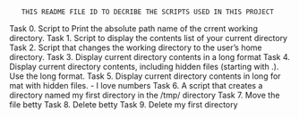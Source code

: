        THIS README FILE ID TO DECRIBE THE SCRIPTS USED IN THIS PROJECT

Task 0. Script to Print the absolute path name of the crrent working directory.
Task 1. Script to display the contents list of your current directory
Task 2. Script that changes the working directory to the user’s home directory.
Task 3. Display current directory contents in a long format
Task 4. Display current directory contents, including hidden files (starting with .). Use the long format.
Task 5. Display current directory contents in long for mat with hidden files. - I love numbers
Task 6. A script that creates a directory named my first directory in the /tmp/ directory
Task 7. Move the file betty
Task 8. Delete betty
Task 9.  Delete my first directory

